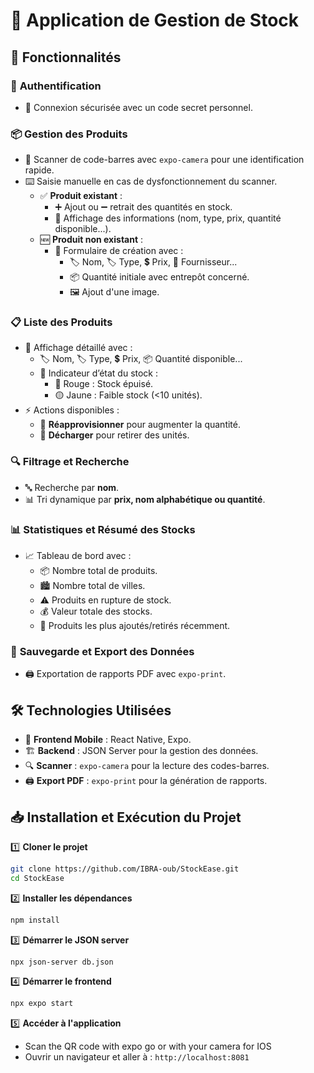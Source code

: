 # 🏪 **Application de Gestion de Stock**

## 🚀 **Fonctionnalités**

### 🔐 **Authentification**
- 🔑 Connexion sécurisée avec un code secret personnel.

### 📦 **Gestion des Produits**
- 📸 Scanner de code-barres avec `expo-camera` pour une identification rapide.
- ⌨️ Saisie manuelle en cas de dysfonctionnement du scanner.
  - ✅ **Produit existant** :
    - ➕ Ajout ou ➖ retrait des quantités en stock.
    - 📃 Affichage des informations (nom, type, prix, quantité disponible...).
  - 🆕 **Produit non existant** :
    - 📄 Formulaire de création avec :
      - 🏷️ Nom, 🏷️ Type, 💲 Prix, 🚛 Fournisseur...
      - 📦 Quantité initiale avec entrepôt concerné.
      - 🖼️ Ajout d'une image.

### 📋 **Liste des Produits**
- 📑 Affichage détaillé avec :
  - 🏷️ Nom, 🏷️ Type, 💲 Prix, 📦 Quantité disponible...
  - 📌 Indicateur d’état du stock :
    - 🔴 Rouge : Stock épuisé.
    - 🟡 Jaune : Faible stock (<10 unités).
- ⚡ Actions disponibles :
  - 🔼 **Réapprovisionner** pour augmenter la quantité.
  - 🔽 **Décharger** pour retirer des unités.

### 🔍 **Filtrage et Recherche**
- 🔤 Recherche par **nom**.
- 📊 Tri dynamique par **prix, nom alphabétique ou quantité**.

### 📊 **Statistiques et Résumé des Stocks**
- 📈 Tableau de bord avec :
  - 📦 Nombre total de produits.
  - 🏙️ Nombre total de villes.
  - ⚠️ Produits en rupture de stock.
  - 💰 Valeur totale des stocks.
  - 🔄 Produits les plus ajoutés/retirés récemment.

### 📜 **Sauvegarde et Export des Données**
- 🖨️ Exportation de rapports PDF avec `expo-print`.

## 🛠️ **Technologies Utilisées**
- 📱 **Frontend Mobile** : React Native, Expo.
- 🏗️ **Backend** : JSON Server pour la gestion des données.
- 🔍 **Scanner** : `expo-camera` pour la lecture des codes-barres.
- 🖨️ **Export PDF** : `expo-print` pour la génération de rapports.

## 📥 **Installation et Exécution du Projet**

1️⃣ **Cloner le projet**
```bash
git clone https://github.com/IBRA-oub/StockEase.git
cd StockEase
```

2️⃣ **Installer les dépendances**
```bash
npm install
```

3️⃣ **Démarrer le JSON server**
```bash
npx json-server db.json
```

4️⃣ **Démarrer le frontend**
```bash
npx expo start
```

5️⃣ **Accéder à l'application**
  - Scan the QR code with expo go or with your camera for IOS
  - Ouvrir un navigateur et aller à : `http://localhost:8081`
